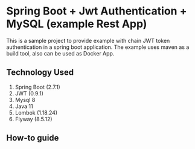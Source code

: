 # Spring Boot + Jwt Authentication + MySQL (example Rest App)

This is a sample project to provide example with chain JWT token authentication in a spring boot application.
The example uses maven as a build tool, also can be used as Docker App.
 
## Technology Used

 1. Spring Boot (2.7.1)
 2. JWT (0.9.1)
 3. Mysql 8
 4. Java 11
 5. Lombok (1.18.24)
 6. Flyway (8.5.12)

## How-to guide



